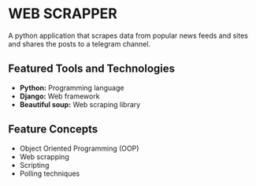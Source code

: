 # WEB SCRAPPER

A python application that scrapes data from popular news feeds and sites and 
shares the posts to a telegram channel.

## Featured Tools and Technologies

- **Python:** Programming language
- **Django:** Web framework
- **Beautiful soup:** Web scraping library

## Feature Concepts

- Object Oriented Programming (OOP)
- Web scrapping
- Scripting
- Polling techniques
